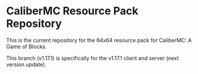 # CaliberMC Resource Pack Repository #

This is the current repository for the 64x64 resource pack for CaliberMC: A Game of Blocks.  

This branch (v1.17.1) is specifically for the v1.17.1 client and server (next version update).

